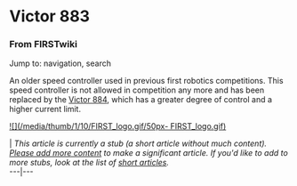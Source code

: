 # Victor 883

### From FIRSTwiki

Jump to: navigation, search

An older speed controller used in previous first robotics competitions. This
speed controller is not allowed in competition any more and has been replaced
by the [Victor 884](victor-884), which has a greater
degree of control and a higher current limit.

[![](/media/thumb/1/10/FIRST_logo.gif/50px-
FIRST_logo.gif)](Image:FIRST_logo.gif "" )

|  _This article is currently a stub (a short article without much content).
[Please add more
content](http://www.firstwiki.net/index.php?title=Victor_883&action=edit
"http://www.firstwiki.net/index.php?title=Victor_883&action=edit" ) to make a
significant article. If you'd like to add to more stubs, look at the list of
[short articles](Special:Shortpages "Special:Shortpages" )._  
---|---  
  
